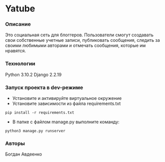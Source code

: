 # Yatube
### Описание
Это социальная сеть для блоггеров. Пользователи смогут создавать свои собственные учетные записи, публиковать сообщения, следить за своими любимыми авторами и отмечать сообщения, которые им нравятся.
###  Технологии
Python 3.10.2
Django 2.2.19
### Запуск проекта в dev-режиме
- Установите и активируйте виртуальное окружение
- Установите зависимости из файла requirements.txt
```
pip install -r requirements.txt
``` 
- В папке с файлом manage.py выполните команду:
```
python3 manage.py runserver
```
### Авторы
Богдан Авдеенко
